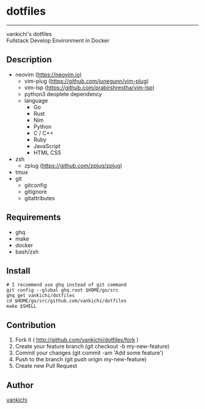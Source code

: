 # dotfiles
<!-- [![FOSSA Status](https://app.fossa.io/api/projects/git%2Bgithub.com%2Fvankichi%2Fdotfiles.svg?type=shield)](https://app.fossa.io/projects/git%2Bgithub.com%2Fvankichi%2Fdotfiles?ref=badge_shield) -->

----
vankichi's dotfiles  
Fullstack Develop Environment in Docker

## Description

- neovim (https://neovim.io)
  - vim-plug (https://github.com/junegunn/vim-plug)
  - vim-lsp (https://github.com/prabirshrestha/vim-lsp)
  - python3 deoplete dependency
  - language
    - Go
    - Rust
    - Nim
    - Python
    - C / C++
    - Ruby
    - JavaScript
    - HTML CSS
- zsh
  - zplug (https://github.com/zplug/zplug)
- tmux
- git
  - gitconfig
  - gitignore
  - gitattributes

## Requirements
- ghq
- make
- docker
- bash/zsh

## Install
```shell
# I recommend use ghq instead of git command
git config --global ghq.root $HOME/go/src
ghq get vankichi/dotfiles
cd $HOME/go/src/github.com/vankichi/dotfiles
make $SHELL
```

## Contribution
1. Fork it ( http://github.com/vankichi/dotfiles/fork )
2. Create your feature branch (git checkout -b my-new-feature)
3. Commit your changes (git commit -am 'Add some feature')
4. Push to the branch (git push origin my-new-feature)
5. Create new Pull Request

## Author

[vankichi](https://github.com/vankichi)

<!--
## License
[![FOSSA Status](https://app.fossa.io/api/projects/git%2Bgithub.com%2Fvankichi%2Fdotfiles.svg?type=large)](https://app.fossa.io/projects/git%2Bgithub.com%2Fvankichi%2Fdotfiles?ref=badge_large)
-->

